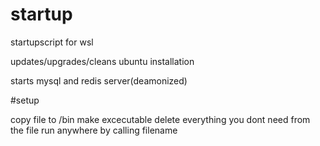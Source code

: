 # startup
startupscript for wsl

updates/upgrades/cleans ubuntu installation 

starts mysql and redis server(deamonized)

#setup

copy file to /bin
make excecutable
delete everything you dont need from the file
run anywhere by calling filename
